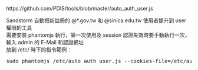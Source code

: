 <p>
https://github.com/PDIS/tools/blob/master/auto_auth_user.js
</p>
<p>
Sandstorm 自動把新註冊的 @*.gov.tw 和 @sinica.edu.tw 使用者提升到 user 權限的工具<br>
需要安裝 phantomjs 執行，第一次使用及 session 認證失效時要手動執行一次，輸入 admin 的 E-Mail 和認證網址<br>
放到 /etc/ 時下的指令範例：<br>
<pre>
sudo phantomjs /etc/auto_auth_user.js --cookies-file=/etc/auto_auth_user.cookie
</pre>
</p>
